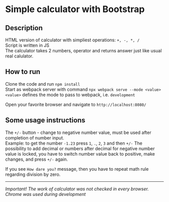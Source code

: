 # Simple calculator with Bootstrap

## Description

HTML version of calculator with simpliest operations: `+, -, *, /`  
Script is written in JS  
The calculator takes 2 numbers, operator and returns answer just like usual real calulator.

## How to run

Clone the code and run `npm install`  
Start as webpack server with command `npx webpack serve --mode <value>`  
`<value>` defines the mode to pass to webpack, i.e. `development`

Open your favorite browser and navigate to `http://localhost:8080/`  

## Some usage instructions

The `+/-` button - change to negative number value, must be used after completion of number input.  
Example: to get the number `-1.23` press `1`, `.`, `2`, `3` and then `+/-`
The possibility to add decimal or numbers after decimal for negative number value is locked, you have to switch number
value back to positive, make changes, and press `+/-` again.  

If you see `How dare you?` message, then you have to repeat math rule regarding division by zero.

***
*Important! The work of calculator was not checked in every browser.  
Chrome was used during development*


